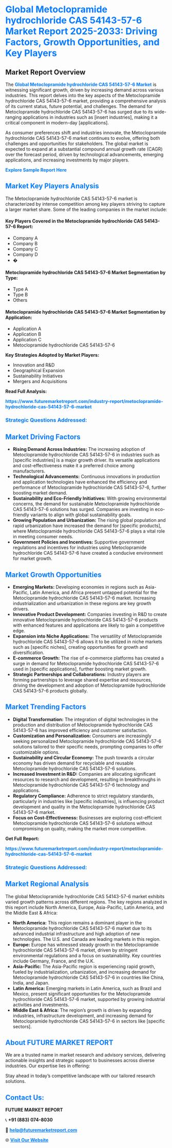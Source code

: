 <h1 style="color: #007BFF;">Global Metoclopramide hydrochloride CAS 54143-57-6 Market Report 2025-2033: Driving Factors, Growth Opportunities, and Key Players</h1>

<section id="overview">
<h2>Market Report Overview</h2>
<p>The <a href="https://www.futuremarketreport.com/industry-report/metoclopramide-hydrochloride-cas-54143-57-6-market" style="color: #007BFF; text-decoration: none;"><strong>Global Metoclopramide hydrochloride CAS 54143-57-6 Market</strong></a> is witnessing significant growth, driven by increasing demand across various industries. This report delves into the key aspects of the Metoclopramide hydrochloride CAS 54143-57-6 market, providing a comprehensive analysis of its current status, future potential, and challenges. The demand for Metoclopramide hydrochloride CAS 54143-57-6 has surged due to its wide-ranging applications in industries such as [insert industries], making it a critical component in modern-day [applications].</p>
<p>As consumer preferences shift and industries innovate, the Metoclopramide hydrochloride CAS 54143-57-6 market continues to evolve, offering both challenges and opportunities for stakeholders. The global market is expected to expand at a substantial compound annual growth rate (CAGR) over the forecast period, driven by technological advancements, emerging applications, and increasing investments by major players.</p>
</section>

<section id="overview">
<p><a href="https://www.futuremarketreport.com/request-sample/reportId=120091" style="color: #007BFF; text-decoration: none;"><strong>Explore Sample Report Here</strong></a></p>
</section>

<section id="key-players">
<h2 style="color: #007BFF;">Market Key Players Analysis</h2>
<p>The Metoclopramide hydrochloride CAS 54143-57-6 market is characterized by intense competition among key players striving to capture a larger market share. Some of the leading companies in the market include:</p>
<h4>Key Players Covered in the Metoclopramide hydrochloride CAS 54143-57-6 Report:</h4>
<ul><li>Company A</li><li>Company B</li><li>Company C</li><li>Company D</li><li>�</li></ul>
<h4>Metoclopramide hydrochloride CAS 54143-57-6 Market Segmentation by Type:</h4>
<ul><li>Type A</li><li>Type B</li><li>Others</li></ul>

<h4>Metoclopramide hydrochloride CAS 54143-57-6 Market Segmentation by Application:</h4>
<ul><li>Application A</li><li>Application B</li><li>Application C</li><li>Metoclopramide hydrochloride CAS 54143-57-6</li></ul>
<p><strong>Key Strategies Adopted by Market Players:</strong></p>
<ul>
<li>Innovation and R&D</li>
<li>Geographical Expansion</li>
<li>Sustainability Initiatives</li>
<li>Mergers and Acquisitions</li>
</ul>
</section>

<section>
<p><strong>Read Full Analysis: </strong></p><a href="https://www.futuremarketreport.com/industry-report/metoclopramide-hydrochloride-cas-54143-57-6-market" style="color: #007BFF; text-decoration: none;"><strong>https://www.futuremarketreport.com/industry-report/metoclopramide-hydrochloride-cas-54143-57-6-market</strong></a>
<h3 style="color: #007BFF;">Strategic Questions Addressed:</h3>
</section>

<section id="driving-factors">
<h2 style="color: #007BFF;">Market Driving Factors</h2>
<ul>
<li><strong>Rising Demand Across Industries:</strong> The increasing adoption of Metoclopramide hydrochloride CAS 54143-57-6 in industries such as [specific industries] is a major growth driver. Its versatile applications and cost-effectiveness make it a preferred choice among manufacturers.</li>
<li><strong>Technological Advancements:</strong> Continuous innovations in production and application technologies have enhanced the efficiency and performance of Metoclopramide hydrochloride CAS 54143-57-6, further boosting market demand.</li>
<li><strong>Sustainability and Eco-Friendly Initiatives:</strong> With growing environmental concerns, the demand for sustainable Metoclopramide hydrochloride CAS 54143-57-6 solutions has surged. Companies are investing in eco-friendly variants to align with global sustainability goals.</li>
<li><strong>Growing Population and Urbanization:</strong> The rising global population and rapid urbanization have increased the demand for [specific products], where Metoclopramide hydrochloride CAS 54143-57-6 plays a vital role in meeting consumer needs.</li>
<li><strong>Government Policies and Incentives:</strong> Supportive government regulations and incentives for industries using Metoclopramide hydrochloride CAS 54143-57-6 have created a conducive environment for market growth.</li>
</ul>
</section>

<section id="growth-opportunities">
<h2 style="color: #007BFF;">Market Growth Opportunities</h2>
<ul>
<li><strong>Emerging Markets:</strong> Developing economies in regions such as Asia-Pacific, Latin America, and Africa present untapped potential for the Metoclopramide hydrochloride CAS 54143-57-6 market. Increasing industrialization and urbanization in these regions are key growth drivers.</li>
<li><strong>Innovative Product Development:</strong> Companies investing in R&D to create innovative Metoclopramide hydrochloride CAS 54143-57-6 products with enhanced features and applications are likely to gain a competitive edge.</li>
<li><strong>Expansion into Niche Applications:</strong> The versatility of Metoclopramide hydrochloride CAS 54143-57-6 allows it to be utilized in niche markets such as [specific niches], creating opportunities for growth and diversification.</li>
<li><strong>E-commerce Growth:</strong> The rise of e-commerce platforms has created a surge in demand for Metoclopramide hydrochloride CAS 54143-57-6 used in [specific applications], further boosting market growth.</li>
<li><strong>Strategic Partnerships and Collaborations:</strong> Industry players are forming partnerships to leverage shared expertise and resources, driving the development and adoption of Metoclopramide hydrochloride CAS 54143-57-6 products globally.</li>
</ul>
</section>

<section id="trending-factors">
<h2 style="color: #007BFF;">Market Trending Factors</h2>
<ul>
<li><strong>Digital Transformation:</strong> The integration of digital technologies in the production and distribution of Metoclopramide hydrochloride CAS 54143-57-6 has improved efficiency and customer satisfaction.</li>
<li><strong>Customization and Personalization:</strong> Consumers are increasingly seeking personalized Metoclopramide hydrochloride CAS 54143-57-6 solutions tailored to their specific needs, prompting companies to offer customizable options.</li>
<li><strong>Sustainability and Circular Economy:</strong> The push towards a circular economy has driven demand for recyclable and reusable Metoclopramide hydrochloride CAS 54143-57-6 solutions.</li>
<li><strong>Increased Investment in R&D:</strong> Companies are allocating significant resources to research and development, resulting in breakthroughs in Metoclopramide hydrochloride CAS 54143-57-6 technology and applications.</li>
<li><strong>Regulatory Compliance:</strong> Adherence to strict regulatory standards, particularly in industries like [specific industries], is influencing product development and quality in the Metoclopramide hydrochloride CAS 54143-57-6 market.</li>
<li><strong>Focus on Cost-Effectiveness:</strong> Businesses are exploring cost-efficient Metoclopramide hydrochloride CAS 54143-57-6 solutions without compromising on quality, making the market more competitive.</li>
</ul>
</section>

<section>
<p><strong>Get Full Report: </strong></p><a href="https://www.futuremarketreport.com/industry-report/metoclopramide-hydrochloride-cas-54143-57-6-market" style="color: #007BFF; text-decoration: none;"><strong>https://www.futuremarketreport.com/industry-report/metoclopramide-hydrochloride-cas-54143-57-6-market</strong></a>
<h3 style="color: #007BFF;">Strategic Questions Addressed:</h3>
</section>


<section id="regional-analysis">
<h2 style="color: #007BFF;">Market Regional Analysis</h2>
<p>The global Metoclopramide hydrochloride CAS 54143-57-6 market exhibits varied growth patterns across different regions. The key regions analyzed in this report include North America, Europe, Asia-Pacific, Latin America, and the Middle East & Africa:</p>
<ul>
<li><strong>North America:</strong> This region remains a dominant player in the Metoclopramide hydrochloride CAS 54143-57-6 market due to its advanced industrial infrastructure and high adoption of new technologies. The U.S. and Canada are leading markets in this region.</li>
<li><strong>Europe:</strong> Europe has witnessed steady growth in the Metoclopramide hydrochloride CAS 54143-57-6 market, driven by stringent environmental regulations and a focus on sustainability. Key countries include Germany, France, and the U.K.</li>
<li><strong>Asia-Pacific:</strong> The Asia-Pacific region is experiencing rapid growth, fueled by industrialization, urbanization, and increasing demand for Metoclopramide hydrochloride CAS 54143-57-6 in countries like China, India, and Japan.</li>
<li><strong>Latin America:</strong> Emerging markets in Latin America, such as Brazil and Mexico, present significant opportunities for the Metoclopramide hydrochloride CAS 54143-57-6 market, supported by growing industrial activities and investments.</li>
<li><strong>Middle East & Africa:</strong> The region’s growth is driven by expanding industries, infrastructure development, and increasing demand for Metoclopramide hydrochloride CAS 54143-57-6 in sectors like [specific sectors].</li>
</ul>
</section>

<footer>
<h2 style="color: #007BFF;">About FUTURE MARKET REPORT</h2>
<p>We are a trusted name in market research and advisory services, delivering actionable insights and strategic support to businesses across diverse industries. Our expertise lies in offering:</p>

<p>Stay ahead in today’s competitive landscape with our tailored research solutions.</p>

<h2 style="color: #007BFF;">Contact Us:</h2>
<p><strong>FUTURE MARKET REPORT</strong></p>
<p>📞 <strong>+91 (883) 074-8030</strong></p>
<p>📧 <strong><a href="mailto:help@futuremarketreport.com" style="color: #007BFF;">help@futuremarketreport.com</a></strong></p>
<p>🌐 <strong><a href="https://www.futuremarketreport.com/" style="color: #007BFF;">Visit Our Website</a></strong></p>
</footer>